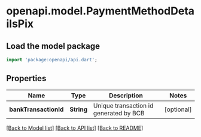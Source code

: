 # openapi.model.PaymentMethodDetailsPix

## Load the model package
```dart
import 'package:openapi/api.dart';
```

## Properties
Name | Type | Description | Notes
------------ | ------------- | ------------- | -------------
**bankTransactionId** | **String** | Unique transaction id generated by BCB | [optional] 

[[Back to Model list]](../README.md#documentation-for-models) [[Back to API list]](../README.md#documentation-for-api-endpoints) [[Back to README]](../README.md)


